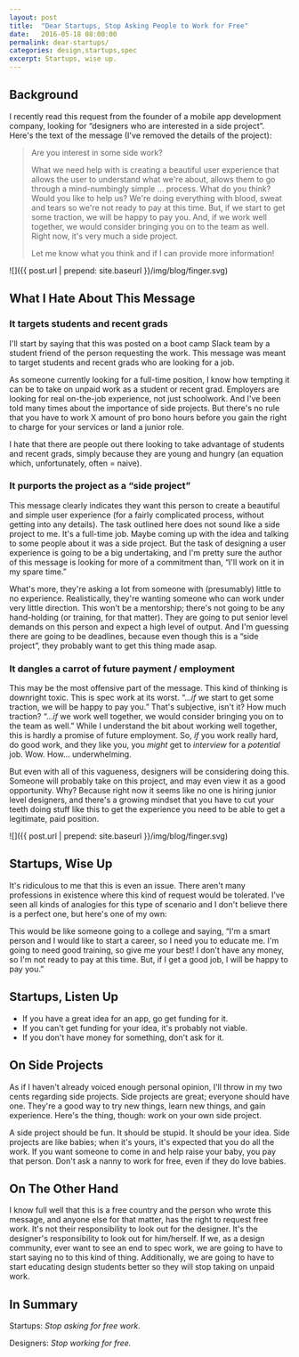 ```yaml
---
layout: post
title:  "Dear Startups, Stop Asking People to Work for Free"
date:   2016-05-18 08:00:00
permalink: dear-startups/
categories: design,startups,spec
excerpt: Startups, wise up.
---
```


## Background
I recently read this request from the founder of a mobile app development company, looking for “designers who are interested in a side project”. Here's the text of the message (I've removed the details of the project):

> Are you interest in some side work?
>
> What we need help with is creating a beautiful user experience that allows the user to understand what we're about, allows them to go through a mind-numbingly simple ... process.  What do you think? Would you like to help us? We're doing everything with blood, sweat and tears so we're not ready to pay at this time.  But, if we start to get some traction, we will be happy to pay you.  And, if we work well together, we would consider bringing you on to the team as well.  Right now, it's very much a side project.  
>
> Let me know what you think and if I can provide more information!

![]({{ post.url | prepend: site.baseurl }}/img/blog/finger.svg)

## What I Hate About This Message

### It targets students and recent grads
I'll start by saying that this was posted on a boot camp Slack team by a student friend of the person requesting the work. This message was meant to target students and recent grads who are looking for a job.

As someone currently looking for a full-time position, I know how tempting it can be to take on unpaid work as a student or recent grad. Employers are looking for real on-the-job experience, not just schoolwork. And I've been told many times about the importance of side projects. But there's no rule that you have to work X amount of pro bono hours before you gain the right to charge for your services or land a junior role.

I hate that there are people out there looking to take advantage of students and recent grads, simply because they are young and hungry (an equation which, unfortunately, often = naive).

### It purports the project as a “side project”
This message clearly indicates they want this person to create a beautiful and simple user experience (for a fairly complicated process, without getting into any details). The task outlined here does not sound like a side project to me. It's a full-time job. Maybe coming up with the idea and talking to some people about it was a side project. But the task of designing a user experience is going to be a big undertaking, and I'm pretty sure the author of this message is looking for more of a commitment than, “I'll work on it in my spare time.”

What's more, they're asking a lot from someone with (presumably) little to no experience. Realistically, they're wanting someone who can work under very little direction. This won't be a mentorship; there's not going to be any hand-holding (or training, for that matter). They are going to put senior level demands on this person and expect a high level of output. And I'm guessing there are going to be deadlines, because even though this is a “side project”, they probably want to get this thing made asap.

### It dangles a carrot of future payment / employment
This may be the most offensive part of the message. This kind of thinking is downright toxic. This is spec work at its worst. “..._if_ we start to get some traction, we will be happy to pay you.” That's subjective, isn't it? How much traction? “..._if_ we work well together, we would consider bringing you on to the team as well.” While I understand the bit about working well together, this is hardly a promise of future employment. So, _if_ you work really hard, do good work, and they like you, you _might_ get to _interview_ for a _potential_ job. Wow. How... underwhelming.

But even with all of this vagueness, designers will be considering doing this. Someone will probably take on this project, and may even view it as a good opportunity. Why? Because right now it seems like no one is hiring junior level designers, and there's a growing mindset that you have to cut your teeth doing stuff like this to get the experience you need to be able to get a legitimate, paid position.

![]({{ post.url | prepend: site.baseurl }}/img/blog/finger.svg)

## Startups, Wise Up
It's ridiculous to me that this is even an issue. There aren't many professions in existence where this kind of request would be tolerated. I've seen all kinds of analogies for this type of scenario and I don't believe there is a perfect one, but here's one of my own:

This would be like someone going to a college and saying, “I'm a smart person and I would like to start a career, so I need you to educate me. I'm going to need good training, so give me your best! I don't have any money, so I'm not ready to pay at this time. But, if I get a good job, I will be happy to pay you.”

## Startups, Listen Up
- If you have a great idea for an app, go get funding for it.
- If you can't get funding for your idea, it's probably not viable.
- If you don't have money for something, don't ask for it.

## On Side Projects
As if I haven't already voiced enough personal opinion, I'll throw in my two cents regarding side projects. Side projects are great; everyone should have one. They're a good way to try new things, learn new things, and gain experience. Here's the thing, though: work on your own side project.

A side project should be fun. It should be stupid.  It should be your idea. Side projects are like babies; when it's yours, it's expected that you do all the work. If you want someone to come in and help raise your baby, you pay that person. Don't ask a nanny to work for free, even if they do love babies.

## On The Other Hand
I know full well that this is a free country and the person who wrote this message, and anyone else for that matter, has the right to request free work. It's not their responsibility to look out for the designer. It's the designer's responsibility to look out for him/herself. If we, as a design community, ever want to see an end to spec work, we are going to have to start saying no to this kind of thing. Additionally, we are going to have to start educating design students better so they will stop taking on unpaid work.

## In Summary
Startups: _Stop asking for free work._

Designers: _Stop working for free._
